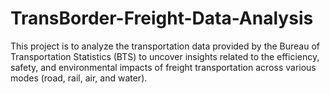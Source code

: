 # TransBorder-Freight-Data-Analysis
This project is to analyze the transportation data provided by the Bureau of Transportation Statistics (BTS) to uncover insights related to the efficiency, safety, and environmental impacts of freight transportation across various modes (road, rail, air, and water). 
